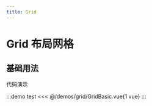```yaml
---
title: Grid
---
```


# Grid 布局网格

## 基础用法

代码演示

:::demo test
<<< @/demos/grid/GridBasic.vue{1 vue}
:::